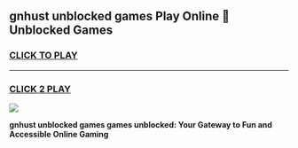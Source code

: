 
## gnhust unblocked games Play Online 👋 Unblocked Games
<h3>
<a href="https://premium.freeplayer.one?title=gnhust_unblocked_games&ref=19F">CLICK TO PLAY</a></h3>
<hr>

<h3>
<a href="https://premium.freeplayer.one?title=gnhust_unblocked_games&ref=19F">CLICK 2 PLAY</a>
  
</h3>

<a href="https://premium.freeplayer.one?title=gnhust_unblocked_games&ref=19F"><img src="https://clearcache.store/games.png"></a>


**gnhust unblocked games games unblocked: Your Gateway to Fun and Accessible Online Gaming**
